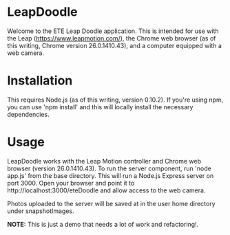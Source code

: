 # LeapDoodle

Welcome to the ETE Leap Doodle application. This is intended for use with the Leap (https://www.leapmotion.com/), the Chrome web browser (as of this writing, Chrome version 26.0.1410.43), and a computer equipped with a web camera.

# Installation

This requires Node.js (as of this writing, version 0.10.2).  If you're using npm, you can use 'npm install' and this will locally install the necessary dependencies.

# Usage

LeapDoodle works with the Leap Motion controller and Chrome web browser (version 26.0.1410.43).  To run the server component, run 'node app.js' from the base directory.  This will run a Node.js Express server on port 3000.  Open your browser and point it to http://localhost:3000/eteDoodle and allow access to the web camera.

Photos uploaded to the server will be saved at in the user home directory under snapshotImages.

**NOTE:** This is just a demo that needs a lot of work and refactoring!.